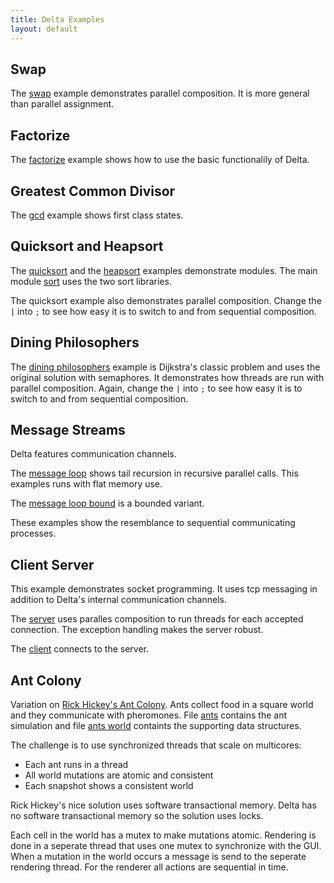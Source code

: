 ```yaml
---
title: Delta Examples
layout: default
---
```



Swap <a name="Swap"> </a>
----

The [swap](https://raw.githubusercontent.com/pgriffel/delta/gh-pages/examples/swap.delta) example demonstrates parallel
composition. It is more general than parallel assignment.


Factorize <a name="Factorize"> </a>
---------

The [factorize](https://raw.githubusercontent.com/pgriffel/delta/gh-pages/examples/factorize.delta) example shows how to use the
basic functionalily of Delta.


Greatest Common Divisor <a name="Gcd"> </a>
-----------------------

The [gcd](https://raw.githubusercontent.com/pgriffel/delta/gh-pages/examples/gcd.delta) example shows first class states.


Quicksort and Heapsort <a name="Sort"> </a>
----------------------

The [quicksort](https://raw.githubusercontent.com/pgriffel/delta/gh-pages/examples/quicksort.delta) and the
[heapsort](https://raw.githubusercontent.com/pgriffel/delta/gh-pages/examples/heapsort.delta) examples demonstrate modules. The
main module [sort](https://raw.githubusercontent.com/pgriffel/delta/gh-pages/examples/sort.delta) uses the two sort libraries.

The quicksort example also demonstrates parallel composition. Change
the `|` into `;` to see how easy it is to
switch to and from sequential composition.


Dining Philosophers <a name="DiningPhilosophers"> </a>
-------------------

The [dining philosophers](https://raw.githubusercontent.com/pgriffel/delta/gh-pages/examples/dining-philosophers.delta) example
is Dijkstra's classic problem and uses the original solution with
semaphores. It demonstrates how threads are run with parallel
composition. Again, change the `|` into `;` to see how easy it is to
switch to and from sequential composition.


Message Streams <a name="Messages"> </a>
---------------

Delta features communication channels.

The [message loop](https://raw.githubusercontent.com/pgriffel/delta/gh-pages/examples/message-loop.delta) shows tail recursion
in recursive parallel calls. This examples runs with flat memory use.

The [message loop bound](https://raw.githubusercontent.com/pgriffel/delta/gh-pages/examples/message-loop-bound.delta) is a
bounded variant.

These examples show the resemblance to sequential communicating
processes.


Client Server <a name="Sockets"> </a>
-------------

This example demonstrates socket programming. It uses tcp messaging in
addition to Delta's internal communication channels.

The [server](https://raw.githubusercontent.com/pgriffel/delta/gh-pages/examples/server.delta) uses paralles composition to run
threads for each accepted connection. The exception handling makes the
server robust.

The [client](https://raw.githubusercontent.com/pgriffel/delta/gh-pages/examples/client.delta) connects to the server.


Ant Colony <a name="AntColony"> </a>
----------

Variation on [Rick Hickey's Ant Colony][Hickey]. Ants collect food in
a square world and they communicate with pheromones. File
[ants](https://raw.githubusercontent.com/pgriffel/delta/gh-pages/examples/ants.delta) contains the ant simulation and file [ants
world](examples/ants_world.delta) containts the supporting data
structures.

The challenge is to use synchronized threads that scale on multicores:
* Each ant runs in a thread 
* All world mutations are atomic and consistent 
* Each snapshot shows a consistent world 	

Rick Hickey's nice solution uses software transactional memory. Delta
has no software transactional memory so the solution uses locks.

Each cell in the world has a mutex to make mutations atomic. Rendering
is done in a seperate thread that uses one mutex to synchronize with
the GUI. When a mutation in the world occurs a message is send to the
seperate rendering thread. For the renderer all actions are sequential
in time.

[Hickey]: https://www.youtube.com/watch?v=dGVqrGmwOAw

